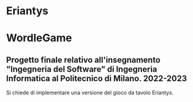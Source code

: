 # Eriantys<br>
# WordleGame<br>
## Progetto finale relativo all'insegnamento "Ingegneria del Software" di Ingegneria Informatica al Politecnico di Milano. 2022-2023<br>

Si chiede di implementare una versione del gioco da tavolo Eriantys. 
